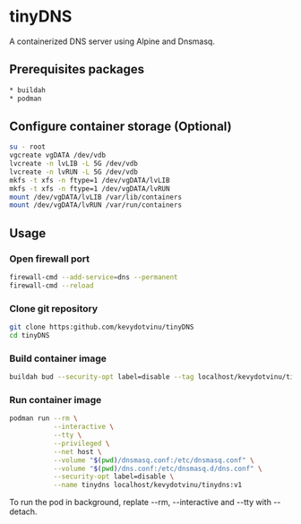 # tinyDNS
A containerized DNS server using Alpine and Dnsmasq.

## Prerequisites packages
```bash
* buildah
* podman
```

## Configure container storage (Optional)
```bash
su - root
vgcreate vgDATA /dev/vdb
lvcreate -n lvLIB -L 5G /dev/vdb
lvcreate -n lvRUN -L 5G /dev/vdb
mkfs -t xfs -n ftype=1 /dev/vgDATA/lvLIB
mkfs -t xfs -n ftype=1 /dev/vgDATA/lvRUN
mount /dev/vgDATA/lvLIB /var/lib/containers
mount /dev/vgDATA/lvRUN /var/run/containers
```

## Usage
### Open firewall port
```bash
firewall-cmd --add-service=dns --permanent
firewall-cmd --reload
```

### Clone git repository
```bash
git clone https:github.com/kevydotvinu/tinyDNS
cd tinyDNS
```

### Build container image
```bash
buildah bud --security-opt label=disable --tag localhost/kevydotvinu/tinydns:v1 .
```

### Run container image
```bash
podman run --rm \
           --interactive \
           --tty \
           --privileged \
           --net host \
           --volume "$(pwd)/dnsmasq.conf:/etc/dnsmasq.conf" \
           --volume "$(pwd)/dns.conf:/etc/dnsmasq.d/dns.conf" \
           --security-opt label=disable \
           --name tinydns localhost/kevydotvinu/tinydns:v1
```
To run the pod in background, replate --rm, --interactive and --tty with --detach.
